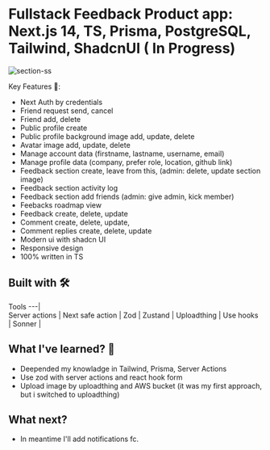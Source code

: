 # Fullstack Feedback Product app: Next.js 14, TS, Prisma, PostgreSQL, Tailwind, ShadcnUI ( In Progress)

![section-ss](public/assets/ss/section-ss.png)

Key Features 🔑:
- Next Auth by credentials
- Friend request send, cancel
- Friend add, delete
- Public profile create
- Public profile background image add, update, delete
- Avatar image add, update, delete
- Manage account data (firstname, lastname, username, email)
- Manage profile data (company, prefer role, location, github link)
- Feedback section create, leave from this, (admin: delete, update section image)
- Feedback section activity log
- Feedback section add friends (admin: give admin, kick member)
- Feebacks roadmap view 
- Feedback create, delete, update
- Comment create, delete, update,
- Comment replies create, delete, update
- Modern ui with shadcn UI
- Responsive design
- 100% written in TS

## Built with 🛠

Tools 
---|  
Server actions |
Next safe action |
Zod | 
Zustand | 
Uploadthing | 
Use hooks | 
Sonner | 

<h2>What I've learned? 📗</h2>

- Deepended my knowladge in Tailwind, Prisma, Server Actions
- Use zod with server actions and react hook form
- Upload image by uploadthing and AWS bucket (it was my first approach, but i switched to uploadthing)

<h2>What next?</h2>

- In meantime I'll add notifications fc.


  
